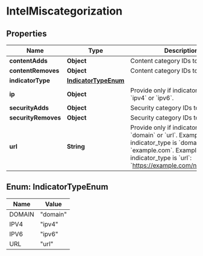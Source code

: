 

# IntelMiscategorization


## Properties

| Name | Type | Description | Notes |
|------------ | ------------- | ------------- | -------------|
|**contentAdds** | **Object** | Content category IDs to add. |  [optional] |
|**contentRemoves** | **Object** | Content category IDs to remove. |  [optional] |
|**indicatorType** | [**IndicatorTypeEnum**](#IndicatorTypeEnum) |  |  [optional] |
|**ip** | **Object** | Provide only if indicator_type is &#x60;ipv4&#x60; or &#x60;ipv6&#x60;. |  [optional] |
|**securityAdds** | **Object** | Security category IDs to add. |  [optional] |
|**securityRemoves** | **Object** | Security category IDs to remove. |  [optional] |
|**url** | **String** | Provide only if indicator_type is &#x60;domain&#x60; or &#x60;url&#x60;. Example if indicator_type is &#x60;domain&#x60;: &#x60;example.com&#x60;. Example if indicator_type is &#x60;url&#x60;: &#x60;https://example.com/news/&#x60;. |  [optional] |



## Enum: IndicatorTypeEnum

| Name | Value |
|---- | -----|
| DOMAIN | &quot;domain&quot; |
| IPV4 | &quot;ipv4&quot; |
| IPV6 | &quot;ipv6&quot; |
| URL | &quot;url&quot; |



